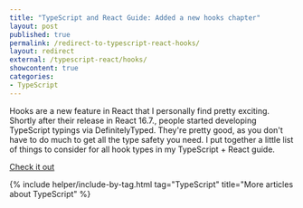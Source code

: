 ```yaml
---
title: "TypeScript and React Guide: Added a new hooks chapter"
layout: post
published: true
permalink: /redirect-to-typescript-react-hooks/
layout: redirect
external: /typescript-react/hooks/
showcontent: true
categories:
- TypeScript
---
```


Hooks are a new feature in React that I personally find pretty exciting. Shortly after their release in React 16.7., people started 
developing TypeScript typings via DefinitelyTyped. They're pretty good, as you don't have to do much to get all the type safety you need. I put together a little list of things to consider for all hook types in my TypeScript + React guide.

<a class="read-more" href="/typescript-react/hooks/">Check it out</a>

{% include helper/include-by-tag.html tag="TypeScript" title="More articles about TypeScript" %}